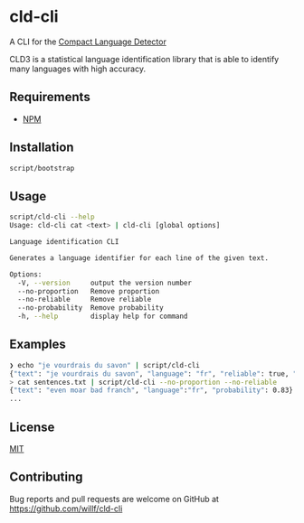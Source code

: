 # cld-cli

A CLI for the [Compact Language Detector](https://github.com/google/cld3)

CLD3 is a statistical language identification library that is able to identify many languages with high accuracy.

## Requirements

- [NPM](https://www.npmjs.com/get-npm)

## Installation

```bash
script/bootstrap
```

## Usage

```bash
script/cld-cli --help
Usage: cld-cli cat <text> | cld-cli [global options]

Language identification CLI

Generates a language identifier for each line of the given text.

Options:
  -V, --version     output the version number
  --no-proportion   Remove proportion
  --no-reliable     Remove reliable
  --no-probability  Remove probability
  -h, --help        display help for command

```

## Examples

```bash
❯ echo "je vourdrais du savon" | script/cld-cli
{"text": "je vourdrais du savon", "language": "fr", "reliable": true, "proportion": 1, "probability": 0.90}
> cat sentences.txt | script/cld-cli --no-proportion --no-reliable
{"text": "even moar bad franch", "language":"fr", "probability": 0.83}
...
```

## License

[MIT](LICENSE)

## Contributing

Bug reports and pull requests are welcome on GitHub at https://github.com/willf/cld-cli
